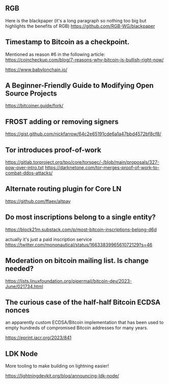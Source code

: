 ## RGB

Here is the blackpaper (it's a long paragraph so nothing too big but highlights the benefits of RGB)
https://github.com/RGB-WG/blackpaper

## Timestamp to Bitcoin as a checkpoint.

Mentioned as reason #6 in the following article:
https://coincheckup.com/blog/7-reasons-why-bitcoin-is-bullish-right-now/

https://www.babylonchain.io/

## A Beginner-Friendly Guide to Modifying Open Source Projects

https://bitcoiner.guide/fork/

## FROST adding or removing signers

https://gist.github.com/nickfarrow/64c2e65191cde6a1a47bbd4572bf8cf8/

## Tor introduces proof-of-work

https://gitlab.torproject.org/tpo/core/torspec/-/blob/main/proposals/327-pow-over-intro.txt
https://darknetone.com/tor-merges-proof-of-work-to-combat-ddos-attacks/

## Alternate routing plugin for Core LN

https://github.com/ffaex/altpay

## Do most inscriptions belong to a single entity?

https://block21m.substack.com/p/most-bitcoin-inscriptions-belong-d6d

actually it's just a paid inscription service
https://twitter.com/mononautical/status/1663383996561072129?s=46

## Moderation on bitcoin mailing list. Is change needed?

https://lists.linuxfoundation.org/pipermail/bitcoin-dev/2023-June/021734.html

## The curious case of the half-half Bitcoin ECDSA nonces

an apparently custom ECDSA/Bitcoin implementation that has been used to empty hundreds of compromised Bitcoin addresses for many years.

https://eprint.iacr.org/2023/841

## LDK Node

More tooling to make building on lightning easier!

https://lightningdevkit.org/blog/announcing-ldk-node/
